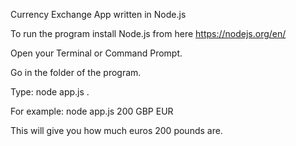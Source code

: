 Currency Exchange App written in Node.js



To run the program install Node.js from here https://nodejs.org/en/

Open your Terminal or Command Prompt.

Go in the folder of the program.

Type: node app.js <amount you want to exchange> <currency you want to exchange from> <currency you want to exchange to>.

For example: node app.js 200 GBP EUR

This will give you how much euros 200 pounds are.